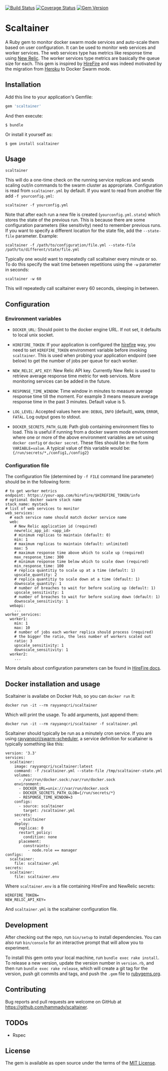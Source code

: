 [![Build Status](https://travis-ci.org/hammady/scaltainer.svg?branch=master)](https://travis-ci.org/hammady/scaltainer)
[![Coverage Status](https://coveralls.io/repos/github/hammady/scaltainer/badge.svg?service=github&branch=master)](https://coveralls.io/github/hammady/scaltainer?branch=master)
[![Gem Version](https://badge.fury.io/rb/scaltainer.svg)](https://badge.fury.io/rb/scaltainer)

# Scaltainer

A Ruby gem to monitor docker swarm mode services and auto-scale them based on user configuration.
It can be used to monitor web services and worker services. The web services type has metrics like response time using [New Relic](https://newrelic.com/). The worker services type metrics are basically the queue size for each.
This gem is inspired by [HireFire](https://manager.hirefire.io/) and was indeed motivated by the migration
from [Heroku](https://www.heroku.com/) to Docker Swarm mode.

## Installation

Add this line to your application's Gemfile:

```ruby
gem 'scaltainer'
```

And then execute:

    $ bundle

Or install it yourself as:

    $ gem install scaltainer

## Usage

    scaltainer

This will do a one-time check on the running service replicas and sends scaling out/in commands to the swarm cluster as appropriate.
Configuration is read from `scaltainer.yml` by default. If you want to read from another file add `-f yourconfig.yml`:

    scaltainer -f yourconfig.yml

Note that after each run a new file is created (`yourconfig.yml.state`) which stores the state of the previous run.
This is because there are some configuration parameters (like sensitivity) need to
remember previous runs.
If you want to specify a different location for the state file, add the `--state-file` parameter.
Example:

    scaltainer -f /path/to/configuration/file.yml --state-file /path/to/different/state/file.yml

Typically one would want to repeatedly call scaltainer every minute or so. To do this
specify the wait time between repetitions using the `-w` parameter in seconds:

    scaltainer -w 60

This will repeatedly call scaltainer every 60 seconds, sleeping in between.

## Configuration

### Environment variables

- `DOCKER_URL`: Should point to the docker engine URL.
If not set, it defaults to local unix socket.

- `HIREFIRE_TOKEN`: If your application is configured the
[hirefire](https://help.hirefire.io/guides/hirefire/job-queue-any-programming-language) way, you need to
set `HIREFIRE_TOKEN` environment variable before invoking
`scaltainer`. This is used when probing your application
endpoint (see below) to get the number of jobs per queue
for each worker.

- `NEW_RELIC_API_KEY`: New Relic API key. Currently New Relic
is used to retrieve average response time metric for web services.
More monitoring services can be added in the future.

- `RESPONSE_TIME_WINDOW`: Time window in minutes to measure
average response time till the moment. For example 3 means
measure average response time in the past 3 minutes. Default value is 5.

- `LOG_LEVEL`: Accepted values here are: `DEBUG`, `INFO` (default), `WARN`, `ERROR`, `FATAL`.
Log output goes to stdout.

- `DOCKER_SECRETS_PATH_GLOB`: Path glob containing environment files to load.
This is useful if running from a docker swarm mode environment where one or more of the above
environment variables are set using `docker config` or `docker secret`.
These files should be in the form `VARIABLE=value`.
A typical value of this variable would be: `{/run/secrets/*,/config1,/config2}`

### Configuration file

The configuration file (determined by `-f FILE` command line parameter) should be in the following form:

    # to get worker metrics
    endpoint: https://your-app.com/hirefire/$HIREFIRE_TOKEN/info
    # optional docker swarm stack name
    stack_name: mystack
    # list of web services to monitor
    web_services:
      # each service name should match docker service name
      web:
        # New Relic application id (required)
        newrelic_app_id: <app_id>
        # minimum replicas to maintain (default: 0)
        min: 1
        # maximum replicas to maintain (default: unlimited)
        max: 5
        # maximum response time above which to scale up (required)
        max_response_time: 300
        # minimum response time below which to scale down (required)
        min_response_time: 100
        # replica quantitiy to scale up at a time (default: 1)
        upscale_quantity: 2
        # replica quantitiy to scale down at a time (default: 1)
        downscale_quantity: 1
        # number of breaches to wait for before scaling up (default: 1)
        upscale_sensitivity: 1
        # number of breaches to wait for before scaling down (default: 1)
        downscale_sensitivity: 1
      webapi:
        ...
    worker_services:
      worker1:
        min: 1
        max: 10
        # number of jobs each worker replica should process (required)
        # the bigger the ratio, the less number of workers scaled out
        ratio: 3
        upscale_sensitivity: 1
        downscale_sensitivity: 1
      worker2:
        ...

More details about configuration parameters can be found in [HireFire docs](https://help.hirefire.io/guides).

## Docker installation and usage

Scaltainer is availabe on Docker Hub, so you can `docker run` it:

    docker run -it --rm rayyanqcri/scaltainer

Which will print the usage. To add arguments, just append them:

    docker run -it --rm rayyanqcri/scaltainer -f scaltainer.yml

Scaltainer should typically be run as a minutely cron service.
If you are using [rayyanqcri/swarm-scheduler](https://github.com/rayyanqcri/swarm-scheduler),
a service definition for scaltainer is typically something like this:

    version: '3.3'
    services:
      scaltainer:
        image: rayyanqcri/scaltainer:latest
        command: -f /scaltainer.yml --state-file /tmp/scaltainer-state.yml
        volumes:
          - /var/run/docker.sock:/var/run/docker.sock
        environment:
          - DOCKER_URL=unix:///var/run/docker.sock
          - DOCKER_SECRETS_PATH_GLOB={/run/secrets/*}
          - RESPONSE_TIME_WINDOW=3
        configs:
          - source: scaltainer
            target: /scaltainer.yml
        secrets:
          - scaltainer
        deploy:
          replicas: 0
          restart_policy:
            condition: none
          placement:
            constraints:
              - node.role == manager
    configs:
      scaltainer:
        file: scaltainer.yml
    secrets:
      scaltainer:
        file: scaltainer.env

Where `scaltainer.env` is a file containing HireFire and NewRelic secrets:

    HIREFIRE_TOKEN=
    NEW_RELIC_API_KEY=

And `scaltainer.yml` is the scaltainer configuration file.

## Development

After checking out the repo, run `bin/setup` to install dependencies. You can also run `bin/console` for an interactive prompt that will allow you to experiment.

To install this gem onto your local machine, run `bundle exec rake install`. To release a new version, update the version number in `version.rb`, and then run `bundle exec rake release`, which will create a git tag for the version, push git commits and tags, and push the `.gem` file to [rubygems.org](https://rubygems.org).

## Contributing

Bug reports and pull requests are welcome on GitHub at https://github.com/hammady/scaltainer.

## TODOs

- Rspec

## License

The gem is available as open source under the terms of the [MIT License](http://opensource.org/licenses/MIT).
